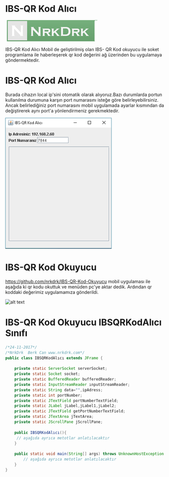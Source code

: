 # IBS-QR Kod Alıcı
![N|Solid](https://github.com/nrkdrk/IBS-QR-Kod-Al-c-/blob/master/image/nrkdrk.jpg)


IBS-QR Kod Alıcı
Mobil de geliştirilmiş olan IBS- QR Kod okuyucu ile soket programlama ile haberleşerek qr kod değerini ağ üzerinden bu uygulamaya göndermektedir.

# IBS-QR Kod Alıcı
Burada cihazın local ip'sini otomatik olarak alıyoruz.Bazı durumlarda portun kullanılma durumuna karşın port numarasını isteğe göre belirleyebilirsiniz. Ancak belirlediğiniz port numarasını mobil uygulamada ayarlar kısmından da değiştirerek aynı port'a yönlendirmeniz gerekmektedir.

![alt text](https://github.com/nrkdrk/IBS-QR-Kod-Al-c-/blob/master/image/%C4%B1bs-qr-kod-al%C4%B1c%C4%B1.PNG)

# IBS-QR Kod Okuyucu
https://github.com/nrkdrk/IBS-QR-Kod-Okuyucu
mobil uygulaması ile aşağıda ki qr kodu okuttuk ve menüden pc'ye aktar dedik.
Ardından qr koddaki değerimiz uygulamamıza gönderildi.


![alt text](https://github.com/nrkdrk/IBS-QR-Kod-Al-c-/blob/master/image/%C4%B1bs-qr-kod-al%C4%B1c%C4%B1%20kod%20ald%C4%B1.PNG)


# IBS-QR Kod Okuyucu IBSQRKodAlıcı Sınıfı
```java
/*24-11-2017*/
/*NrkDrk  Berk Can www.nrkdrk.com*/
public class IBSQRKodAlıcı extends JFrame {

    private static ServerSocket serverSocket;
    private static Socket socket;
    private static BufferedReader bufferedReader;
    private static InputStreamReader ınputStreamReader;
    private static String data="",ipAdress;
    private static int portNumber;
    private static JTextField portNumberTextField;
    private static JLabel jLabel,jLabel1,jLabel2;
    private static JTextField getPortNumberTextField;
    private static JTextArea jTextArea;
    private static JScrollPane jScrollPane;

    public IBSQRKodAlıcı(){
     // aşağıda ayrıca metotlar anlatılacaktır
    }

    public static void main(String[] args) throws UnknownHostException {
        // aşağıda ayrıca metotlar anlatılacaktır
    }
}
```
